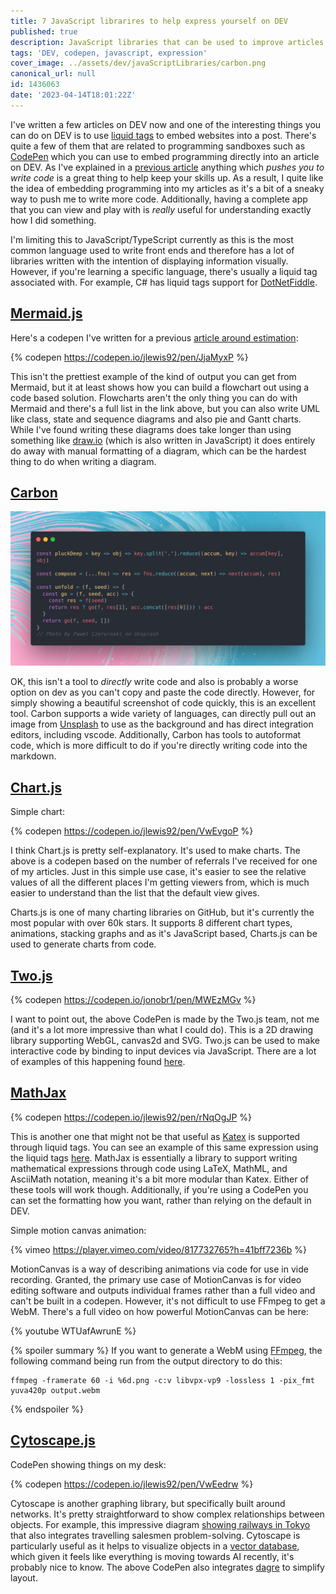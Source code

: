 ```yaml
---
title: 7 JavaScript librarires to help express yourself on DEV
published: true
description: JavaScript libraries that can be used to improve articles written in DEV
tags: 'DEV, codepen, javascript, expression'
cover_image: ../assets/dev/javaScriptLibraries/carbon.png
canonical_url: null
id: 1436063
date: '2023-04-14T18:01:22Z'
---
```


I've written a few articles on DEV now and one of the interesting things you can do on DEV is to use [liquid tags](https://dev.to/p/editor_guide) to embed websites into a post.  There's quite a few of them that are related to programming sandboxes such as [CodePen](https://codepen.io/) which you can use to embed programming directly into an article on DEV.  As I've explained in a [previous article](https://dev.to/jlewis92/tips-and-tricks-on-how-to-keep-motivated-while-writing-code-5h3b) anything which *pushes you to write code* is a great thing to help keep your skills up.  As a result, I quite like the idea of embedding programming into my articles as it's a bit of a sneaky way to push me to write more code. Additionally, having a complete app that you can view and play with is *really* useful for understanding exactly how I did something.

I'm limiting this to JavaScript/TypeScript currently as this is the most common language used to write front ends and therefore has a lot of libraries written with the intention of displaying information visually.  However, if you're learning a specific language, there's usually a liquid tag associated with. For example, C# has liquid tags support for [DotNetFiddle](https://dotnetfiddle.net/).

## [Mermaid.js](https://github.com/mermaid-js/mermaid)

Here's a codepen I've written for a previous [article around estimation](https://dev.to/jlewis92/a-developers-guide-to-estimation-3143):

<!-- markdownlint-disable-next-line -->
{% codepen https://codepen.io/jlewis92/pen/JjaMyxP %}

This isn't the prettiest example of the kind of output you can get from Mermaid, but it at least shows how you can build a flowchart out using a code based solution.  Flowcharts aren't the only thing you can do with Mermaid and there's a full list in the link above, but you can also write UML like class, state and sequence diagrams and also pie and Gantt charts.  While I've found writing these diagrams does take longer than using something like [draw.io](https://app.diagrams.net/) (which is also written in JavaScript) it does entirely do away with manual formatting of a diagram, which can be the hardest thing to do when writing a diagram.

## [Carbon](https://github.com/carbon-app/carbon)

![Carbon screenshot](../assets/dev/javaScriptLibraries/carbon.png)

OK, this isn't a tool to *directly* write code and also is probably a worse option on dev as you can't copy and paste the code directly.  However, for simply showing a beautiful screenshot of code quickly, this is an excellent tool.  Carbon supports a wide variety of languages, can directly pull out an image from [Unsplash](https://unsplash.com/) to use as the background and has direct integration editors, including vscode.  Additionally, Carbon has tools to autoformat code, which is more difficult to do if you're directly writing code into the markdown.

## [Chart.js](https://github.com/chartjs/Chart.js)

Simple chart:

<!-- markdownlint-disable-next-line -->
{% codepen https://codepen.io/jlewis92/pen/VwEvgoP %}

I think Chart.js is pretty self-explanatory.  It's used to make charts.  The above is a codepen based on the number of referrals I've received for one of my articles.  Just in this simple use case, it's easier to see the relative values of all the different places I'm getting viewers from, which is much easier to understand than the list that the default view gives.

Charts.js is one of many charting libraries on GitHub, but it's currently the most popular with over 60k stars.  It supports 8 different chart types, animations, stacking graphs and as it's JavaScript based, Charts.js can be used to generate charts from code.

## [Two.js](https://github.com/jonobr1/two.js)

<!-- markdownlint-disable-next-line -->
{% codepen https://codepen.io/jonobr1/pen/MWEzMGv %}

I want to point out, the above CodePen is made by the Two.js team, not me (and it's a lot more impressive than what I could do).  This is a 2D drawing library supporting WebGL, canvas2d and SVG.  Two.js can be used to make interactive code by binding to input devices via JavaScript.  There are a lot of examples of this happening found [here](https://two.js.org/examples/).

## [MathJax](https://github.com/mathjax/MathJax)

<!-- markdownlint-disable-next-line -->
{% codepen https://codepen.io/jlewis92/pen/rNqOgJP %}

This is another one that might not be that useful as [Katex](https://katex.org/) is supported through liquid tags. You can see an example of this same expression using the liquid tags [here](https://dev.to/jlewis92/a-developers-guide-to-estimation-3143). MathJax is essentially a library to support writing mathematical expressions through code using LaTeX, MathML, and AsciiMath notation, meaning it's a bit more modular than Katex.  Either of these tools will work though.  Additionally, if you're using a CodePen you can set the formatting how you want, rather than relying on the default in DEV.

Simple motion canvas animation:

<!-- markdownlint-disable-next-line -->
{% vimeo https://player.vimeo.com/video/817732765?h=41bff7236b %}

MotionCanvas is a way of describing animations via code for use in vide recording.  Granted, the primary use case of MotionCanvas is for video editing software and outputs individual frames rather than a full video and can't be built in a codepen.  However, it's not difficult to use FFmpeg to get a WebM.  There's a full video on how powerful MotionCanvas can be here:

<!-- markdownlint-disable-next-line -->
{% youtube WTUafAwrunE %}

<!-- markdownlint-disable-next-line -->
{% spoiler summary %}
If you want to generate a WebM using [FFmpeg](https://ffmpeg.org/), the following command being run from the output directory to do this:

```text
ffmpeg -framerate 60 -i %6d.png -c:v libvpx-vp9 -lossless 1 -pix_fmt yuva420p output.webm
```

<!-- markdownlint-disable-next-line -->
{% endspoiler %}

## [Cytoscape.js](https://github.com/cytoscape/cytoscape.js)

CodePen showing things on my desk:

<!-- markdownlint-disable-next-line -->
{% codepen https://codepen.io/jlewis92/pen/VwEedrw %}

Cytoscape is another graphing library, but specifically built around networks.  It's pretty straightforward to show complex relationships between objects.  For example, this impressive diagram [showing railways in Tokyo](https://js.cytoscape.org/demos/tokyo-railways/) that also integrates travelling salesmen problem-solving.  Cytoscape is particularly useful as it helps to visualize objects in a [vector database](https://learn.microsoft.com/en-us/semantic-kernel/concepts-ai/vectordb), which given it feels like everything is moving towards AI recently, it's probably nice to know.  The above CodePen also integrates [dagre](https://github.com/dagrejs/dagre) to simplify layout.
